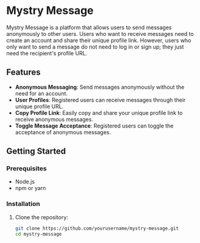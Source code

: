 # Mystry Message

Mystry Message is a platform that allows users to send messages anonymously to other users. Users who want to receive messages need to create an account and share their unique profile link. However, users who only want to send a message do not need to log in or sign up; they just need the recipient's profile URL.

## Features

- **Anonymous Messaging**: Send messages anonymously without the need for an account.
- **User Profiles**: Registered users can receive messages through their unique profile URL.
- **Copy Profile Link**: Easily copy and share your unique profile link to receive anonymous messages.
- **Toggle Message Acceptance**: Registered users can toggle the acceptance of anonymous messages.

## Getting Started

### Prerequisites

- Node.js
- npm or yarn

### Installation

1. Clone the repository:
   ```bash
   git clone https://github.com/yourusername/mystry-message.git
   cd mystry-message

